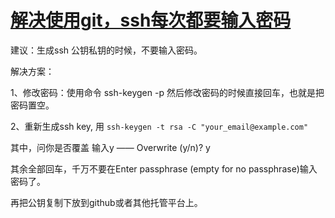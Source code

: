 # [解决使用git，ssh每次都要输入密码](https://www.cnblogs.com/dayang12525/p/12509053.html)

建议：生成ssh 公钥私钥的时候，不要输入密码。

解决方案：

1、修改密码：使用命令 ssh-keygen -p 然后修改密码的时候直接回车，也就是把密码置空。

2、重新生成ssh key, 用 `ssh-keygen -t rsa -C "your_email@example.com"`

其中，问你是否覆盖 输入y  ——  Overwrite (y/n)? y

其余全部回车，千万不要在Enter passphrase (empty for no passphrase)输入密码了。

再把公钥复制下放到github或者其他托管平台上。

